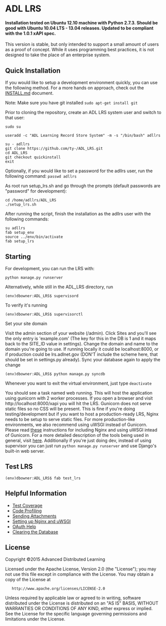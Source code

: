 ﻿# ADL LRS 

#### Installation tested on Ubuntu 12.10 machine with Python 2.7.3. Should be good with Ubuntu 10.04 LTS - 13.04 releases. Updated to be compliant with the 1.0.1 xAPI spec.

This version is stable, but only intended to support a small amount of users as a proof of concept. While it uses programming best practices, it is not designed to take the place of an enterprise system.

## Quick Installation

If you would like to setup a development environment quickly, you can use the following method. For a more hands on approach, check out the [INSTALL.md](INSTALL.md) document.

Note: Make sure you have git installed `sudo apt-get install git`

Prior to cloning the repository, create an ADL LRS system user and switch to that user:

```
sudo su

useradd -c "ADL Learning Record Store System" -m -s "/bin/bash" adllrs

su - adllrs
git clone https://github.com/ty-/ADL_LRS.git
cd ADL_LRS
git checkout quickinstall
exit
```

Optionally, if you would like to set a password for the adllrs user, run the following command: `passwd adllrs`

As root run setup_lrs.sh and go through the prompts (default passwords are "password" for development):

```
cd /home/adllrs/ADL_LRS
./setup_lrs.sh
```

After running the script, finish the installation as the adllrs user with the following commands:

```
su adllrs
fab setup_env
source ../env/bin/activate
fab setup_lrs
```

## Starting

For development, you can run the LRS with:

```
python manage.py runserver
```

Alternatively, while still in the ADL_LRS directory, run

    (env)dbowner:ADL_LRS$ supervisord

To verify it's running

    (env)dbowner:ADL_LRS$ supervisorctl

Set your site domain

  Visit the admin section of your website (/admin). Click Sites and you'll see the only entry is 'example.com' (The key for this in the DB is 1 and it maps back to the SITE_ID value in settings). Change the domain and name to the domain you're going to use. If running locally it could be localhost:8000, or if production could be lrs.adlnet.gov (DON'T include the scheme here, that should be set in settings.py already). Sync your database again to apply the change

    (env)dbowner:ADL_LRS$ python manage.py syncdb



Whenever you want to exit the virtual environment, just type `deactivate`

You should see a task named web running. This will host the application using gunicorn with 2 worker processes.
If you open a browser and visit http://localhost:8000/xapi you will hit the LRS. Gunicorn does not serve static files
so no CSS will be present. This is fine if you're doing testing/development but if you want to host a production-ready
LRS, Nginx needs to be setup to serve static files. For more production-like environments, we also recommend using uWSGI instead of Gunicorn. Please read [these](https://github.com/adlnet/ADL_LRS/wiki/Using-Nginx-for-Production) instructions for including
Nginx and using uWSGI intead of Gunicorn. For a more detailed description of the tools being used in general, visit [here](https://github.com/adlnet/ADL_LRS/wiki/Putting-the-Pieces-Together). Additionally if you're just doing dev, instead of using supervisor you can just run `python manage.py runserver` and use Django's built-in web server.

## Test LRS
    
    (env)dbowner:ADL_LRS$ fab test_lrs

## Helpful Information
    
* [Test Coverage](https://github.com/adlnet/ADL_LRS/wiki/Code-Coverage)
* [Code Profiling](https://github.com/adlnet/ADL_LRS/wiki/Code-Profiling-with-cProfile)
* [Sending Attachments](https://github.com/adlnet/ADL_LRS/wiki/Sending-Statements-with-Attachments)
* [Setting up Nginx and uWSGI](https://github.com/adlnet/ADL_LRS/wiki/Using-Nginx-for-Production)
* [OAuth Help](https://github.com/adlnet/ADL_LRS/wiki/Using-OAuth)
* [Clearing the Database](https://github.com/adlnet/ADL_LRS/wiki/Clearing-the-Database)

## License
   Copyright &copy;2015 Advanced Distributed Learning

   Licensed under the Apache License, Version 2.0 (the "License");
   you may not use this file except in compliance with the License.
   You may obtain a copy of the License at

       http://www.apache.org/licenses/LICENSE-2.0

   Unless required by applicable law or agreed to in writing, software
   distributed under the License is distributed on an "AS IS" BASIS,
   WITHOUT WARRANTIES OR CONDITIONS OF ANY KIND, either express or implied.
   See the License for the specific language governing permissions and
   limitations under the License.
